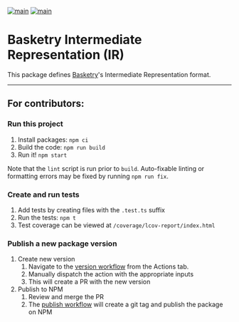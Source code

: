 [![main](https://github.com/basketry/ir/workflows/build/badge.svg?branch=main&event=push)](https://github.com/basketry/ir/actions?query=workflow%3Abuild+branch%3Amain+event%3Apush)
[![main](https://img.shields.io/npm/v/@basketry/ir)](https://www.npmjs.com/package/@basketry/ir)

# Basketry Intermediate Representation (IR)

This package defines [Basketry](https://basketry.io)'s Intermediate Representation format.

---

## For contributors:

### Run this project

1.  Install packages: `npm ci`
1.  Build the code: `npm run build`
1.  Run it! `npm start`

Note that the `lint` script is run prior to `build`. Auto-fixable linting or formatting errors may be fixed by running `npm run fix`.

### Create and run tests

1.  Add tests by creating files with the `.test.ts` suffix
1.  Run the tests: `npm t`
1.  Test coverage can be viewed at `/coverage/lcov-report/index.html`

### Publish a new package version

1. Create new version
   1. Navigate to the [version workflow](https://github.com/basketry/ir/actions/workflows/version.yml) from the Actions tab.
   1. Manually dispatch the action with the appropriate inputs
   1. This will create a PR with the new version
1. Publish to NPM
   1. Review and merge the PR
   1. The [publish workflow](https://github.com/basketry/ir/actions/workflows/publish.yml) will create a git tag and publish the package on NPM
